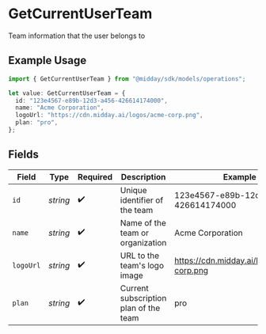 # GetCurrentUserTeam

Team information that the user belongs to

## Example Usage

```typescript
import { GetCurrentUserTeam } from "@midday/sdk/models/operations";

let value: GetCurrentUserTeam = {
  id: "123e4567-e89b-12d3-a456-426614174000",
  name: "Acme Corporation",
  logoUrl: "https://cdn.midday.ai/logos/acme-corp.png",
  plan: "pro",
};
```

## Fields

| Field                                     | Type                                      | Required                                  | Description                               | Example                                   |
| ----------------------------------------- | ----------------------------------------- | ----------------------------------------- | ----------------------------------------- | ----------------------------------------- |
| `id`                                      | *string*                                  | :heavy_check_mark:                        | Unique identifier of the team             | 123e4567-e89b-12d3-a456-426614174000      |
| `name`                                    | *string*                                  | :heavy_check_mark:                        | Name of the team or organization          | Acme Corporation                          |
| `logoUrl`                                 | *string*                                  | :heavy_check_mark:                        | URL to the team's logo image              | https://cdn.midday.ai/logos/acme-corp.png |
| `plan`                                    | *string*                                  | :heavy_check_mark:                        | Current subscription plan of the team     | pro                                       |